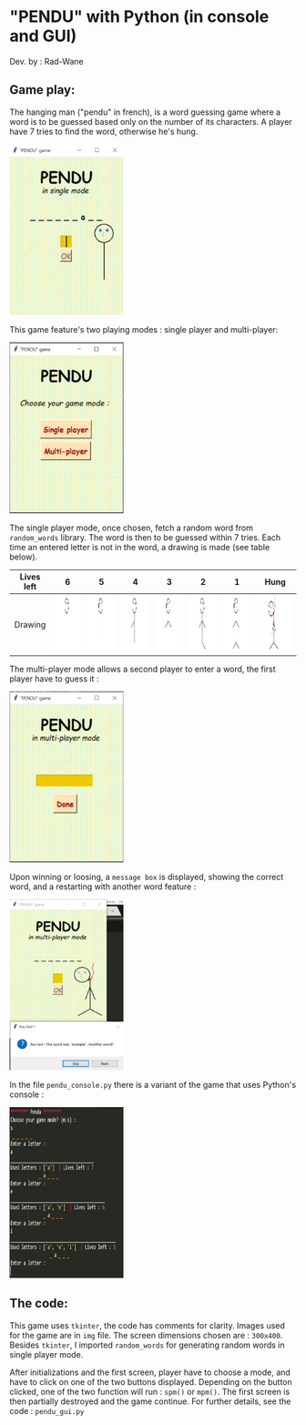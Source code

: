 # "PENDU" with Python (in console and GUI)

Dev. by : Rad-Wane  


## Game play:

The hanging man ("pendu" in french), is a word guessing game where a word is to be guessed based only on the number of its characters. A player have 7 tries to find the word, otherwise he's hung. 

<img src="/img/play.png" height= "300" width="200"/>

This game feature's two playing modes : single player and multi-player:   

<img src="/img/modes.png" height= "300" width="200"/>

The single player mode, once chosen, fetch a random word from `random_words` library. The word is then to be guessed within 7 tries. Each time an entered letter is not in the word, a drawing is made (see table below). 

Lives left | 6 | 5 | 4 | 3 | 2 | 1 | Hung
:-----:|:-----:|:-----:|:-----:|:-----:|:-----:|:-----:|:-----:
 Drawing   | <img src="/img/1.png" height= "100" width="90"/> | <img src="/img/2.png" height= "100" width="90"/> | <img src="/img/3.png" height= "100" width="90"/> | <img src="/img/4.png" height= "100" width="90"/> | <img src="/img/5.png" height= "100" width="90"/> | <img src="/img/6.png" height= "100" width="90"/> | <img src="/img/7.png" height= "100" width="90"/> 

The multi-player mode allows a second player to enter a word, the first player have to guess it :  

<img src="/img/mp1.png" height= "300" width="200"/>

Upon winning or loosing, a `message box` is displayed, showing the correct word, and a restarting with another word feature : 

<img src="/img/final.png" height= "300" width="200"/>

In the file `pendu_console.py` there is a variant of the game that uses Python's console :

<img src="/img/console.png" height= "300" width="200"/>


## The code:

This game uses `tkinter`, the code has comments for clarity. Images used for the game are in `img` file. The screen dimensions chosen are : `300x400`. Besides `tkinter`, I imported `random_words` for generating random words in single player mode.

After initializations and the first screen, player have to choose a mode, and have to click on one of the two buttons displayed. Depending on the button clicked, one of the two function will run : `spm()` or `mpm()`. The first screen is then partially destroyed and the game continue. For further details, see the code : `pendu_gui.py`


